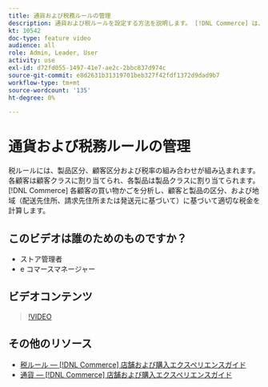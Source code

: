 ```yaml
---
title: 通貨および税務ルールの管理
description: 通貨および税ルールを設定する方法を説明します。 [!DNL Commerce] は、顧客と製品の区分に応じて適切な税金を計算するために使用します。
kt: 10542
doc-type: feature video
audience: all
role: Admin, Leader, User
activity: use
exl-id: d72fd055-1497-41e7-ae2c-2bbc837d974c
source-git-commit: e8d2631b31319701beb327f42fdf1372d9dad9b7
workflow-type: tm+mt
source-wordcount: '135'
ht-degree: 0%

---
```


# 通貨および税務ルールの管理

税ルールには、製品区分、顧客区分および税率の組み合わせが組み込まれます。 各顧客は顧客クラスに割り当てられ、各製品は製品クラスに割り当てられます。 [!DNL Commerce] 各顧客の買い物かごを分析し、顧客と製品の区分、および地域（配送先住所、請求先住所または発送元に基づいて）に基づいて適切な税金を計算します。

## このビデオは誰のためのものですか？

- ストア管理者
- e コマースマネージャー

## ビデオコンテンツ

>[!VIDEO](https://video.tv.adobe.com/v/343657?quality=12&learn=on)

## その他のリソース

- [税ルール — [!DNL Commerce] 店舗および購入エクスペリエンスガイド](https://experienceleague.adobe.com/docs/commerce-admin/stores-sales/site-store/taxes/tax-rules.html)
- [通貨 — [!DNL Commerce] 店舗および購入エクスペリエンスガイド](https://experienceleague.adobe.com/docs/commerce-admin/stores-sales/site-store/currency/currency.html)

